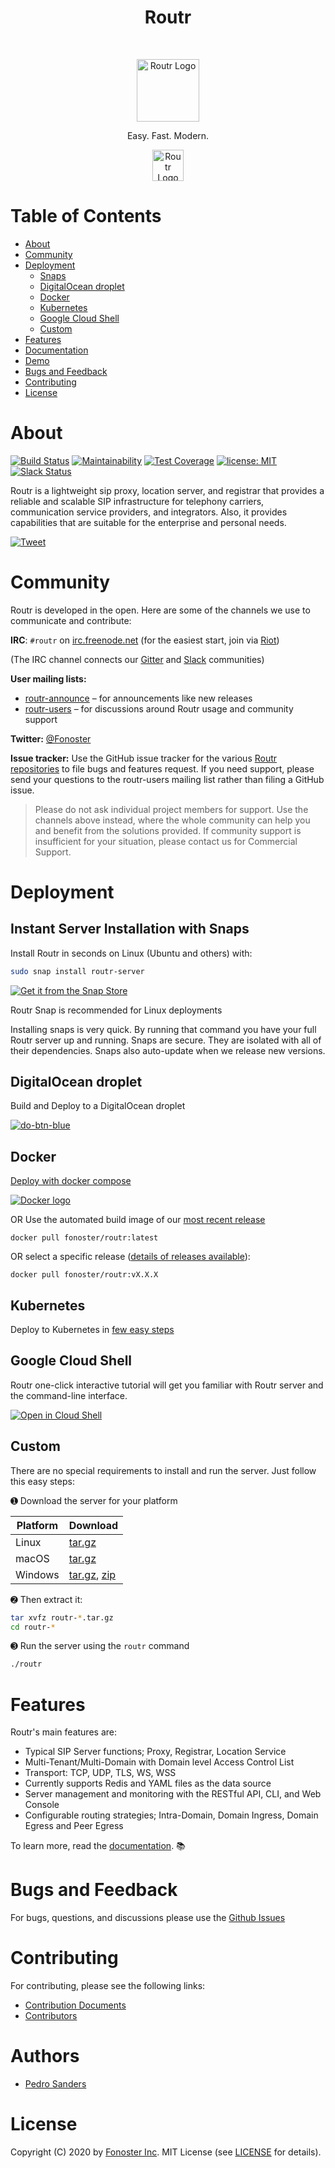 <h1 align="center"> Routr </h1> <br>
<p align="center">
  <a href="https://routr.cio/">
    <img src="https://raw.githubusercontent.com/fonoster/routr/master/docs/assets/brand.png" alt="Routr Logo" height="100">
  </a>
</p>

<p align="center">
  Easy. Fast. Modern.
</p>

<p align="center">
    <img src="https://snapcraft.io/static/images/badges/en/snap-store-black.svg" alt="Routr Logo" height="50">
</p>


# Table of Contents

* [About](#about)
* [Community](#community)
* [Deployment](#deployment)
    * [Snaps](#instant-server-installation-with-snaps)
    * [DigitalOcean droplet](#digitalocean-droplet)
    * [Docker](#docker)  
    * [Kubernetes](#kubernetes)  
    * [Google Cloud Shell](#google-cloud-shell)
    * [Custom](#custom)     
* [Features](#features)
* [Documentation](https://routr.io/docs/introduction/overview)
* [Demo](https://demo.routr.io/login)
* [Bugs and Feedback](#bugs-and-feedback)
* [Contributing](#contributing)
* [License](#license)

# About

[![Build Status](https://github.com/fonoster/routr/workflows/build/badge.svg)](https://github.com/fonoster/routr/actions?workflow=build) [![Maintainability](https://api.codeclimate.com/v1/badges/49ea061777d76c003b71/maintainability)](https://codeclimate.com/github/fonoster/routr/maintainability)
[![Test Coverage](https://api.codeclimate.com/v1/badges/49ea061777d76c003b71/test_coverage)](https://codeclimate.com/github/fonoster/routr/test_coverage)
<a href="https://opensource.org/licenses/MIT"><img src="https://img.shields.io/badge/license-MIT-blue.svg" alt="license: MIT"></a>
[![Slack Status](https://img.shields.io/badge/slack-join_chat-white.svg?logo=slack&style=social)](https://join.slack.com/t/fonoster/shared_invite/enQtODc2NDY5ODA3NzYzLTNjOTRmZDQ5NzgzZjQ1MTQ3ZDQzNTgwOGVjMzIzYTkwNjZlMWU0ZmZjODMxYjIzODJjZGIwY2FiODA3YjU4ZTk)

Routr is a lightweight sip proxy, location server, and registrar that provides a reliable and scalable SIP infrastructure for telephony carriers, communication service providers, and integrators. Also, it provides capabilities that are suitable for the enterprise and personal needs.

[![Tweet](https://img.shields.io/twitter/url/http/shields.io.svg?style=social)](https://twitter.com/intent/tweet?text=Next-generation%20SIP%20Server&url=https://github.com/fonoster/routr&via=fonoster&hashtags=voip,sip,webrtc,telephony)

# Community

Routr is developed in the open. Here are some of the channels we use to communicate and contribute:

**IRC**: `#routr` on [irc.freenode.net](https://freenode.net/) (for the easiest start, join via [Riot](https://riot.im/app/#/room/#routr:matrix.org))

(The IRC channel connects our [Gitter](https://gitter.im/fonoster/routr) and [Slack](https://fonosterteam.typeform.com/to/Xy8Oc0) communities)

**User mailing lists:**

- [routr-announce](https://groups.google.com/forum/#!forum/routr-announce) – for announcements like new releases
- [routr-users](https://groups.google.com/forum/#!forum/routr-users) – for discussions around Routr usage and community support

**Twitter:** [@Fonoster](https://twitter.com/fonoster)

**Issue tracker:** Use the GitHub issue tracker for the various [Routr repositories](https://github.com/fonoster/) to file bugs and features request. If you need support, please send your questions to the routr-users mailing list rather than filing a GitHub issue.

>Please do not ask individual project members for support. Use the channels above instead, where the whole community can help you and benefit from the solutions provided. If community support is insufficient for your situation, please contact us for Commercial Support.

# Deployment

## Instant Server Installation with Snaps

Install Routr in seconds on Linux (Ubuntu and others) with:

```bash
sudo snap install routr-server
```

[![Get it from the Snap Store](https://snapcraft.io/static/images/badges/en/snap-store-black.svg)](https://snapcraft.io/routr-server)

Routr Snap is recommended for Linux deployments

Installing snaps is very quick. By running that command you have your full Routr server up and running. Snaps are secure. They are isolated with all of their dependencies. Snaps also auto-update when we release new versions.

## DigitalOcean droplet

Build and Deploy to a DigitalOcean droplet

[![do-btn-blue](https://user-images.githubusercontent.com/51996/58146107-50512580-7c1a-11e9-8ec9-e032ba387c2a.png)](https://github.com/fonoster/routr/tree/master/.digitalocean/README.md)

## Docker
[Deploy with docker compose](https://routr.io/docs/guides/running-with-docker-or-compose/)

[![Docker logo](https://d207aa93qlcgug.cloudfront.net/1.95.5.qa/img/nav/docker-logo-loggedout.png)](https://hub.docker.com/r/fonoster/routr/)

OR Use the automated build image of our [most recent release](https://hub.docker.com/r/fonoster/routr/)

```
docker pull fonoster/routr:latest
```

OR select a specific release ([details of releases available](https://github.com/fonoster/routr/releases)):
```
docker pull fonoster/routr:vX.X.X
```

## Kubernetes

Deploy to Kubernetes in [few easy steps](https://github.com/fonoster/routr/tree/master/.k8s/README.md)

## Google Cloud Shell

Routr one-click interactive tutorial will get you familiar with Routr server and the command-line interface.

[![Open in Cloud Shell](https://gstatic.com/cloudssh/images/open-btn.svg)](https://console.cloud.google.com/cloudshell/open?git_repo=https://github.com/fonoster/routr-walkthrough-tutorial&tutorial=tutorial.md)

## Custom

There are no special requirements to install and run the server. Just follow this easy steps:

&#10122; Download the server for your platform

| Platform | Download |
| -- | -- |
| Linux | [tar.gz](https://github.com/fonoster/routr/releases/download/1.0.0-rc4/routr-1.0.0-rc4_linux-x64_bin.tar.gz) |  
| macOS | [tar.gz](https://github.com/fonoster/routr/releases/download/1.0.0-rc4/routr-1.0.0-rc4_osx-x64_bin.tar.gz) |  
| Windows | [tar.gz](https://github.com/fonoster/routr/releases/download/1.0.0-rc4/routr-1.0.0-rc4_windows-x64_bin.tar.gz), [zip](https://github.com/fonoster/routr/releases/download/1.0.0-rc4/routr-1.0.0-rc4_windows-x64_bin.zip) |  

&#10123; Then extract it:

```bash
tar xvfz routr-*.tar.gz
cd routr-*
```

&#10124; Run the server using the `routr` command

```bash
./routr
```

# Features

Routr's main features are:

- Typical SIP Server functions; Proxy, Registrar, Location Service
- Multi-Tenant/Multi-Domain with Domain level Access Control List
- Transport: TCP, UDP, TLS, WS, WSS
- Currently supports Redis and YAML files as the data source
- Server management and monitoring with the RESTful API, CLI, and Web Console
- Configurable routing strategies; Intra-Domain, Domain Ingress, Domain Egress and Peer Egress

To learn more, read the [documentation](https://routr.io/docs/introduction/overview/). :books:


# Bugs and Feedback

For bugs, questions, and discussions please use the [Github Issues](https://github.com/fonoster/routr/issues)

# Contributing

For contributing, please see the following links:

 - [Contribution Documents](https://github.com/fonoster/routr/blob/master/CONTRIBUTING.md)
 - [Contributors](https://github.com/fonoster/routr/contributors)

# Authors
 - [Pedro Sanders](https://github.com/psanders)

# License
Copyright (C) 2020 by [Fonoster Inc](https://fonoster.com). MIT License (see [LICENSE](https://github.com/fonoster/routr/blob/master/LICENSE) for details).
